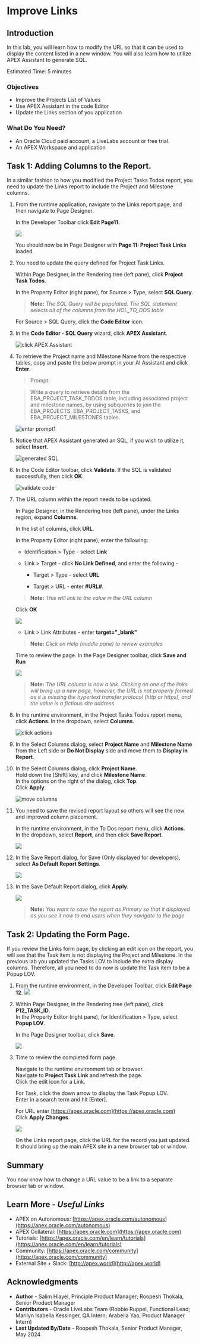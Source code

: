 # Improve Links

## Introduction

In this lab, you will learn how to modify the URL so that it can be used to display the content listed in a new window. You will also learn how to utilize APEX Assistant to generate SQL.

Estimated Time: 5 minutes

### Objectives
- Improve the Projects List of Values
- Use APEX Assistant in the code Editor
- Update the Links section of you application

### What Do You Need?

- An Oracle Cloud paid account, a LiveLabs account or free trial.
- An APEX Workspace and application

## Task 1: Adding Columns to the Report.
In a similar fashion to how you modified the Project Tasks Todos report, you need to update the Links report to include the Project and Milestone columns.

1. From the runtime application, navigate to the Links report page, and then navigate to Page Designer.

    In the Developer Toolbar click **Edit Page11**.

    ![](images/edit-page11.png " ")

    You should now be in Page Designer with **Page 11: Project Task Links** loaded.

2. You need to update the query defined for Project Task Links.

    Within Page Designer, in the Rendering tree (left pane), click **Project Task Todos**.

    In the Property Editor (right pane), for Source > Type, select **SQL Query**.  
    > **Note:** _The SQL Query will be populated. The SQL statement selects all of the columns from the HOL\_TO\_DOS table_

    For Source > SQL Query, click the **Code Editor** icon.     

3. In the **Code Editor - SQL Query** wizard, click **APEX Assistant**.

    ![click APEX Assistant](images/click-apex-assistant.png " ")

4. To retrieve the Project name and Milestone Name from the respective tables, copy and paste the below prompt in your AI Assistant and click **Enter**.

    >Prompt:  

    >Write a query to retrieve details from the EBA_PROJECT_TASK_TODOS table, including associated project and milestone names, by using subqueries to join the EBA_PROJECTS, EBA_PROJECT_TASKS, and EBA_PROJECT_MILESTONES tables.

    ![enter prompt1](images/enter-prompt1.png " ")


5. Notice that APEX Assistant generated an SQL, if you wish to utilize it, select **Insert**.

    ![generated SQL](images/generated-sql.png " ")

6. In the Code Editor toolbar, click **Validate**. If the SQL is validated successfully, then click **OK**.

    ![validate code](images/validate-code.png " ")

7. The URL column within the report needs to be updated.

    In Page Designer, in the Rendering tree (left pane), under the Links region, expand **Columns**.

    In the list of columns, click **URL**.

    In the Property Editor (right pane), enter the following:

    - Identification > Type - select **Link**

    - Link > Target - click **No Link Defined**, and enter the following -

        - Target > Type - select **URL**

        - Target > URL - enter **#URL#**.  

    > **Note:** _This will link to the value in the URL column_

      Click **OK**

      ![](images/update-url.png " ")

    - Link > Link Attributes - enter **target="_blank"**    
    > **Note:** _Click on Help (middle pane) to review examples_

    Time to review the page. In the Page Designer toolbar, click **Save and Run**

    ![](images/update-url2.png " ")

    > **Note:** _The URL column is now a link. Clicking on one of the links will bring up a new page, however, the URL is not properly formed as it is missing the hypertext transfer protocol (http or https), and the value is a fictious site address_

5. In the runtime environment, in the Project Tasks Todos report menu, click **Actions**. In the dropdown, select **Columns**.

    ![click actions](images/click-actions.png " ")

6. In the Select Columns dialog, select **Project Name** and **Milestone Name** from the Left side or **Do Not Display** side and move them to **Display in Report**.   

7. In the Select Columns dialog, click **Project Name**.        
    Hold down the [Shift] key, and click **Milestone Name**.     
    In the options on the right of the dialog, click **Top**.        
    Click **Apply**.

    ![move columns](images/move-columns.png " ")

8. You need to save the revised report layout so others will see the new and improved column placement.

    In the runtime environment, in the To Dos report menu, click **Actions**.       
    In the dropdown, select **Report**, and then click **Save Report**.

    ![](images/go-save1.png " ")

9. In the Save Report dialog, for Save (Only displayed for developers), select **As Default Report Settings**.

    ![](images/save-as-default.png " ")

10. In the Save Default Report dialog, click **Apply**.     

    ![](images/go-default1.png " ")

    > **Note:** _You want to save the report as Primary so that it displayed as you see it now to end users when they navigate to the page_

## Task 2: Updating the Form Page.
If you review the Links form page, by clicking an edit icon on the report, you will see that the Task item is not displaying the Project and Milestone. In the previous lab you updated the Tasks LOV to include the extra display columns. Therefore, all you need to do now is update the Task item to be a Popup LOV.

1. From the runtime environment, in the Developer Toolbar, click **Edit Page 12**.
![](images/edit-page12.png " ")

2. Within Page Designer, in the Rendering tree (left pane), click **P12\_TASK_ID**.  
    In the Property Editor (right pane), for Identification > Type, select **Popup LOV**.

    In the Page Designer toolbar, click **Save**.

    ![](images/set-task-lov1.png " ")   


3. Time to review the completed form page.    

    Navigate to the runtime environment tab or browser.     
    Navigate to **Project Task Link** and refresh the page.     
    Click the edit icon for a Link.

    For Task, click the down arrow to display the Task Popup LOV.     
    Enter in a search term and hit [Enter].

    For URL enter [https://apex.oracle.com](https://apex.oracle.com)     
    Click **Apply Changes**.

    ![](images/form-runtime1.png " ")    

    On the Links report page, click the URL for the record you just updated.    
    It should bring up the main APEX site in a new browser tab or window.

## **Summary**

You now know how to change a URL value to be a link to a separate browser tab or window.

## **Learn More** - *Useful Links*

- APEX on Autonomous:   [https://apex.oracle.com/autonomous](https://apex.oracle.com/autonomous)
- APEX Collateral:   [https://apex.oracle.com](https://apex.oracle.com)
- Tutorials:   [https://apex.oracle.com/en/learn/tutorials](https://apex.oracle.com/en/learn/tutorials)
- Community:  [https://apex.oracle.com/community](https://apex.oracle.com/community)
- External Site + Slack:   [http://apex.world](http://apex.world)

## **Acknowledgments**

- **Author** - Salim Hlayel, Principle Product Manager; Roopesh Thokala, Senior Product Manager
- **Contributors** - Oracle LiveLabs Team (Robbie Ruppel, Functional Lead; Marilyn Isabella Kessinger, QA Intern; Arabella Yao, Product Manager Intern)
- **Last Updated By/Date** - Roopesh Thokala, Senior Product Manager, May 2024

